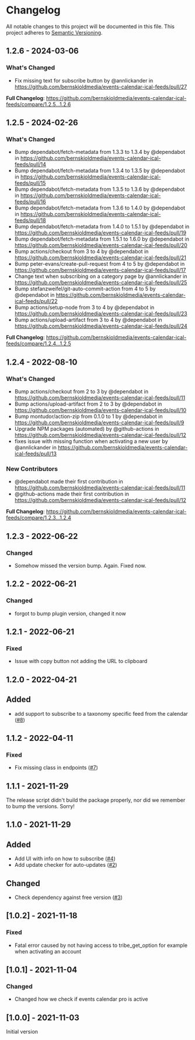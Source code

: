 # Changelog

All notable changes to this project will be documented in this file. This project adheres to [Semantic Versioning](https://semver.org/spec/v2.0.0.html).

## 1.2.6 - 2024-03-06

### What's Changed

* Fix missing text for subscribe button by @annlickander in https://github.com/bernskioldmedia/events-calendar-ical-feeds/pull/27

**Full Changelog**: https://github.com/bernskioldmedia/events-calendar-ical-feeds/compare/1.2.5...1.2.6

## 1.2.5 - 2024-02-26

### What's Changed

* Bump dependabot/fetch-metadata from 1.3.3 to 1.3.4 by @dependabot in https://github.com/bernskioldmedia/events-calendar-ical-feeds/pull/14
* Bump dependabot/fetch-metadata from 1.3.4 to 1.3.5 by @dependabot in https://github.com/bernskioldmedia/events-calendar-ical-feeds/pull/15
* Bump dependabot/fetch-metadata from 1.3.5 to 1.3.6 by @dependabot in https://github.com/bernskioldmedia/events-calendar-ical-feeds/pull/16
* Bump dependabot/fetch-metadata from 1.3.6 to 1.4.0 by @dependabot in https://github.com/bernskioldmedia/events-calendar-ical-feeds/pull/18
* Bump dependabot/fetch-metadata from 1.4.0 to 1.5.1 by @dependabot in https://github.com/bernskioldmedia/events-calendar-ical-feeds/pull/19
* Bump dependabot/fetch-metadata from 1.5.1 to 1.6.0 by @dependabot in https://github.com/bernskioldmedia/events-calendar-ical-feeds/pull/20
* Bump actions/checkout from 3 to 4 by @dependabot in https://github.com/bernskioldmedia/events-calendar-ical-feeds/pull/21
* Bump peter-evans/create-pull-request from 4 to 5 by @dependabot in https://github.com/bernskioldmedia/events-calendar-ical-feeds/pull/17
* Change text when subscribing on a category page by @annlickander in https://github.com/bernskioldmedia/events-calendar-ical-feeds/pull/25
* Bump stefanzweifel/git-auto-commit-action from 4 to 5 by @dependabot in https://github.com/bernskioldmedia/events-calendar-ical-feeds/pull/22
* Bump actions/setup-node from 3 to 4 by @dependabot in https://github.com/bernskioldmedia/events-calendar-ical-feeds/pull/23
* Bump actions/upload-artifact from 3 to 4 by @dependabot in https://github.com/bernskioldmedia/events-calendar-ical-feeds/pull/24

**Full Changelog**: https://github.com/bernskioldmedia/events-calendar-ical-feeds/compare/1.2.4...1.2.5

## 1.2.4 - 2022-08-10

### What's Changed

- Bump actions/checkout from 2 to 3 by @dependabot in https://github.com/bernskioldmedia/events-calendar-ical-feeds/pull/11
- Bump actions/upload-artifact from 2 to 3 by @dependabot in https://github.com/bernskioldmedia/events-calendar-ical-feeds/pull/10
- Bump montudor/action-zip from 0.1.0 to 1 by @dependabot in https://github.com/bernskioldmedia/events-calendar-ical-feeds/pull/9
- Upgrade NPM packages (automated) by @github-actions in https://github.com/bernskioldmedia/events-calendar-ical-feeds/pull/12
- fixes issue with missing function when activating a new user by @annlickander in https://github.com/bernskioldmedia/events-calendar-ical-feeds/pull/13

### New Contributors

- @dependabot made their first contribution in https://github.com/bernskioldmedia/events-calendar-ical-feeds/pull/11
- @github-actions made their first contribution in https://github.com/bernskioldmedia/events-calendar-ical-feeds/pull/12

**Full Changelog**: https://github.com/bernskioldmedia/events-calendar-ical-feeds/compare/1.2.3...1.2.4

## 1.2.3 - 2022-06-22

### Changed

- Somehow missed the version bump. Again. Fixed now.

## 1.2.2 - 2022-06-21

### Changed

- forgot to bump plugin version, changed it now

## 1.2.1 - 2022-06-21

### Fixed

- Issue with copy button not adding the URL to clipboard

## 1.2.0 - 2022-04-21

## Added

- add support to subscribe to a taxonomy specific feed from the calendar ([#8](https://github.com/bernskioldmedia/bm-wp-experience/pull/8))

## 1.1.2 - 2022-04-11

### Fixed

- Fix missing class in endpoints ([#7](https://github.com/bernskioldmedia/bm-wp-experience/pull/7))

## 1.1.1 - 2021-11-29

The release script didn't build the package properly, nor did we remember to bump the versions. Sorry!

## 1.1.0 - 2021-11-29

## Added

- Add UI with info on how to subscribe ([#4](https://github.com/bernskioldmedia/bm-wp-experience/pull/4))
- Add update checker for auto-updates ([#2](https://github.com/bernskioldmedia/bm-wp-experience/pull/2))

## Changed

- Check dependency against free version ([#3](https://github.com/bernskioldmedia/bm-wp-experience/pull/3))

## [1.0.2] - 2021-11-18

### Fixed

- Fatal error caused by not having access to tribe_get_option for example when activating an account

## [1.0.1] - 2021-11-04

### Changed

- Changed how we check if events calendar pro is active

## [1.0.0] - 2021-11-03

Initial version
